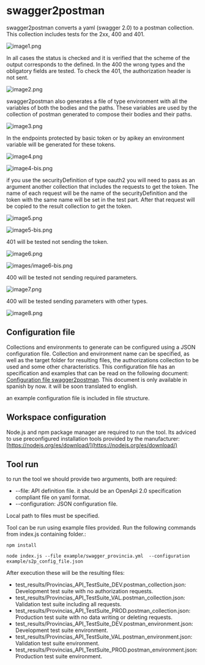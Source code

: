 # swagger2postman

swagger2postman converts a yaml (swagger 2.0) to a postman collection. This collection includes tests for the 2xx, 400 and 401.

![image1.png](images/image1.png)

In all cases the status is checked and it is verified that the scheme of the output corresponds to the defined. In the 400 the wrong types and the obligatory fields are tested. To check the 401, the authorization header is not sent.

![image2.png](images/image2.png)

swagger2postman also generates a file of type environment with all the variables of both the bodies and the paths. These variables are used by the collection of postman generated to compose their bodies and their paths.

![image3.png](images/image3.png)

In the endpoints protected by basic token or by apikey an environment variable will be generated for these tokens.

![image4.png](images/image4.png)

![image4-bis.png](images/image4-bis.png)

if you use the securityDefinition of type oauth2 you will need to pass as an argument another collection that includes the requests to get the token. The name of each request will be the name of the securityDefinition and the token with the same name will be set in the test part. After that request will be copied to the result collection to get the token.

![image5.png](images/image5.png)

![image5-bis.png](images/image5-bis.png)

401 will be tested not sending the token.

![image6.png](images/image6.png)

![images/image6-bis.png](images/image6-bis.png)

400 will be tested not sending required parameters.

![image7.png](images/image7.png)

400 will be tested sending parameters with other types.

![image8.png](images/image8.png)

## Configuration file

Collections and environments to generate can be configured using a JSON configuration file. Collection and environment name can be specified, as well as the target folder for resulting files, the authorizations collection to be used and some other characteristics. This configuration file has an specification and examples that can be read on the following document:  
[Configuration file swagger2postman](./docs/MD-swagger2postman-Archivo_de_configuracion.pdf). This document is only available in spanish by now. it will be soon translated to english.

an example configuration file is included in file structure.

## Workspace configuration

Node.js and npm package manager are required to run the tool. Its adviced to use preconfigured installation tools provided by the manufacturer:
[https://nodejs.org/es/download/](https://nodejs.org/es/download/)

## Tool run

to run the tool we should provide two arguments, both are required:

* --file: API definition file. it should be an OpenApi 2.0 specification compliant file on yaml format.
* --configuration: JSON configuration file.

Local path to files must be specified.

Tool can be run using example files provided. Run the following commands from index.js containing folder.:

 `npm install`

 `node index.js --file example/swagger_provincia.yml  --configuration example/s2p_config_file.json`

After execution these will be the resulting files:

* test_results/Provincias_API_TestSuite_DEV.postman_collection.json: Development test suite with no authorization requests.
* test_results/Provincias_API_TestSuite_VAL.postman_collection.json: Validation test suite including all requests.
* test_results/Provincias_API_TestSuite_PROD.postman_collection.json: Production test suite with no data writing or deleting requests.
* test_results/Provincias_API_TestSuite_DEV.postman_environment.json: Development test suite environment.
* test_results/Provincias_API_TestSuite_VAL.postman_environment.json: Validation test suite environment.
* test_results/Provincias_API_TestSuite_PROD.postman_environment.json: Production test suite environment.
